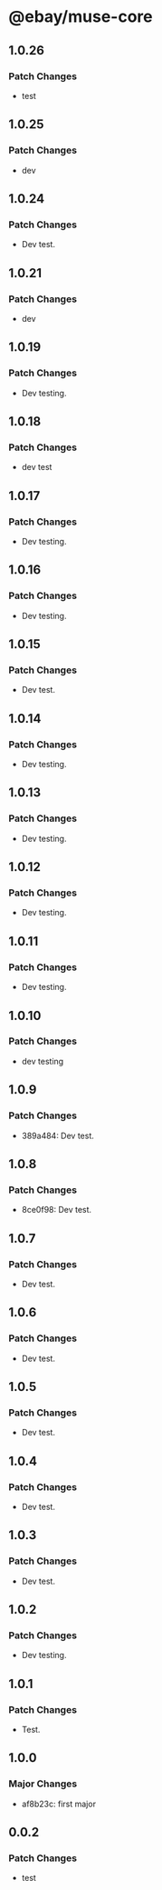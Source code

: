 # @ebay/muse-core

## 1.0.26

### Patch Changes

- test

## 1.0.25

### Patch Changes

- dev

## 1.0.24

### Patch Changes

- Dev test.

## 1.0.21

### Patch Changes

- dev

## 1.0.19

### Patch Changes

- Dev testing.

## 1.0.18

### Patch Changes

- dev test

## 1.0.17

### Patch Changes

- Dev testing.

## 1.0.16

### Patch Changes

- Dev testing.

## 1.0.15

### Patch Changes

- Dev test.

## 1.0.14

### Patch Changes

- Dev testing.

## 1.0.13

### Patch Changes

- Dev testing.

## 1.0.12

### Patch Changes

- Dev testing.

## 1.0.11

### Patch Changes

- Dev testing.

## 1.0.10

### Patch Changes

- dev testing

## 1.0.9

### Patch Changes

- 389a484: Dev test.

## 1.0.8

### Patch Changes

- 8ce0f98: Dev test.

## 1.0.7

### Patch Changes

- Dev test.

## 1.0.6

### Patch Changes

- Dev test.

## 1.0.5

### Patch Changes

- Dev test.

## 1.0.4

### Patch Changes

- Dev test.

## 1.0.3

### Patch Changes

- Dev test.

## 1.0.2

### Patch Changes

- Dev testing.

## 1.0.1

### Patch Changes

- Test.

## 1.0.0

### Major Changes

- af8b23c: first major

## 0.0.2

### Patch Changes

- test
